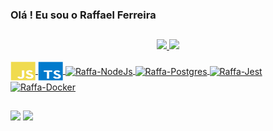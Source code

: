 ### Olá ! Eu sou o Raffael Ferreira

##

<div align="center">
  <a href="https://github.com/raffaelnascimentof">
  <img height="180em" src="https://github-readme-stats.vercel.app/api?username=raffaelnascimentof&show_icons=true&theme=dark&include_all_commits=true&count_private=true"/>
  <img height="180em" src="https://github-readme-stats.vercel.app/api/top-langs/?username=raffaelnascimentof&layout=compact&langs_count=7&theme=dark"/>
</div>
  
<div style="display: inline_block"><br>
  <img align="center" alt="Raffa-Js" height="30" width="40" src="https://raw.githubusercontent.com/devicons/devicon/master/icons/javascript/javascript-plain.svg">
  <img align="center" alt="Raffa-Ts" height="30" width="40" src="https://raw.githubusercontent.com/devicons/devicon/master/icons/typescript/typescript-plain.svg">
  <img align="center" alt="Raffa-NodeJs" height="30" width="40" src="https://cdn.jsdelivr.net/gh/devicons/devicon/icons/nodejs/nodejs-original.svg">
  <img align="center" alt="Raffa-Postgres" height="30" width="40" src="https://cdn.jsdelivr.net/gh/devicons/devicon/icons/postgresql/postgresql-original.svg" />
  <img align="center" alt="Raffa-Jest" height="30" width="40" src="https://cdn.jsdelivr.net/gh/devicons/devicon/icons/jest/jest-plain.svg" />
  <img align="center" alt="Raffa-Docker" height="30" width="40" src="https://cdn.jsdelivr.net/gh/devicons/devicon/icons/docker/docker-original.svg" />
</div>

  ##
<div>  
   <a href="https://https://www.linkedin.com/in/raffael-ferreira/" target="_blank"><img src="https://img.shields.io/badge/-LinkedIn-%230077B5?style=for-the-badge&logo=linkedin&logoColor=white" target="_blank"></a>
  <a href = "mailto:raffaelnascimentof@gmail.com"><img src="https://img.shields.io/badge/-Gmail-%23333?style=for-the-badge&logo=gmail&logoColor=red" target="_blank"></a>
</div>
